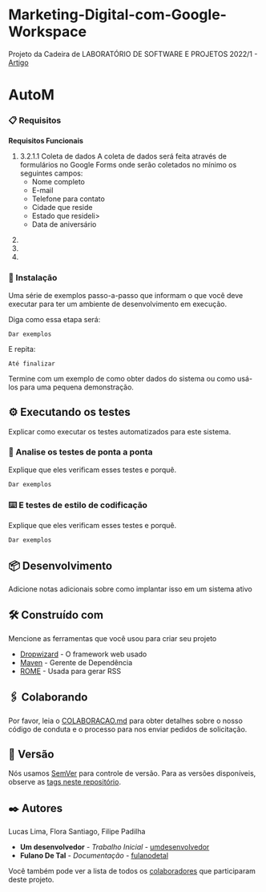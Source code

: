 # Marketing-Digital-com-Google-Workspace
Projeto da Cadeira de LABORATÓRIO DE SOFTWARE E PROJETOS 2022/1 - 
<a href="https://docs.google.com/document/d/1eOOMOofuuXGu5uqMa4ReT73d2BZBQ-_K0DUSBNY-k_A/edit?usp=sharing">Artigo</a>
# AutoM


### 📋 Requisitos

  <b>Requisitos Funcionais</b>
    <ol>
      <li>3.2.1.1 Coleta de dados
        A coleta de dados será feita através de formulários no Google Forms onde serão coletados no mínimo os seguintes campos:
        <ul> 
          <li>Nome completo</li>
          <li>E-mail</li>
          <li>Telefone para contato</li>
          <li>Cidade que reside</li>
          <li>Estado que resideli>
          <li>Data de aniversário</li>
        </ul>
</li>
      <li></li>
      <li></li>
      <li></li>
    </ol>

### 🔧 Instalação

Uma série de exemplos passo-a-passo que informam o que você deve executar para ter um ambiente de desenvolvimento em execução.

Diga como essa etapa será:

```
Dar exemplos
```

E repita:

```
Até finalizar
```

Termine com um exemplo de como obter dados do sistema ou como usá-los para uma pequena demonstração.

## ⚙️ Executando os testes

Explicar como executar os testes automatizados para este sistema.

### 🔩 Analise os testes de ponta a ponta

Explique que eles verificam esses testes e porquê.

```
Dar exemplos
```

### ⌨️ E testes de estilo de codificação

Explique que eles verificam esses testes e porquê.

```
Dar exemplos
```

## 📦 Desenvolvimento

Adicione notas adicionais sobre como implantar isso em um sistema ativo

## 🛠️ Construído com

Mencione as ferramentas que você usou para criar seu projeto

* [Dropwizard](http://www.dropwizard.io/1.0.2/docs/) - O framework web usado
* [Maven](https://maven.apache.org/) - Gerente de Dependência
* [ROME](https://rometools.github.io/rome/) - Usada para gerar RSS

## 🖇️ Colaborando

Por favor, leia o [COLABORACAO.md](https://gist.github.com/usuario/linkParaInfoSobreContribuicoes) para obter detalhes sobre o nosso código de conduta e o processo para nos enviar pedidos de solicitação.

## 📌 Versão

Nós usamos [SemVer](http://semver.org/) para controle de versão. Para as versões disponíveis, observe as [tags neste repositório](https://github.com/suas/tags/do/projeto). 

## ✒️ Autores

Lucas Lima, Flora Santiago, Filipe Padilha

* **Um desenvolvedor** - *Trabalho Inicial* - [umdesenvolvedor](https://github.com/linkParaPerfil)
* **Fulano De Tal** - *Documentação* - [fulanodetal](https://github.com/linkParaPerfil)

Você também pode ver a lista de todos os [colaboradores](https://github.com/usuario/projeto/colaboradores) que participaram deste projeto.
